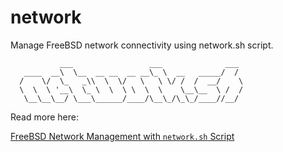 # network

Manage FreeBSD network connectivity using network.sh script.

```
           ___                 ___              ___  
   ____  __\  \__  __ __  __ __\_ \  __   _____/  /  
  /    \/  \_   _\\  \  \/   \   \ \/ /  /  __/    \ 
  \  \  \ '__\  \_ \  \  \ \  \  \    \__\__  \ /  / 
   \__\__\__/ \___\______/____/\__\_/\_\_/____//__/  

```

Read more here:

[FreeBSD Network Management with `network.sh` Script](https://vermaden.wordpress.com/2018/03/24/freebsd-network-management-with-network-sh-script/)

